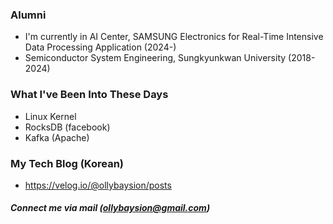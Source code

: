 ### Alumni
- I'm currently in AI Center, SAMSUNG Electronics for Real-Time Intensive Data Processing Application (2024-)
- Semiconductor System Engineering, Sungkyunkwan University (2018-2024)

### What I've Been Into These Days
- Linux Kernel
- RocksDB (facebook)
- Kafka (Apache)

### My Tech Blog (Korean)
- https://velog.io/@ollybaysion/posts

##### Connect me via mail (ollybaysion@gmail.com)
